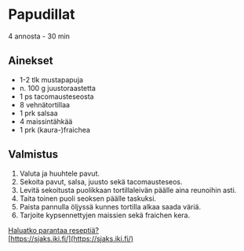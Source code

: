 # Papudillat
4 annosta - 30 min


## Ainekset
- 1-2 tlk mustapapuja
- n. 100 g juustoraastetta
- 1 ps tacomausteseosta
- 8 vehnätortillaa
- 1 prk salsaa
- 4 maissintähkää
- 1 prk (kaura-)fraichea


## Valmistus
1. Valuta ja huuhtele pavut.
2. Sekoita pavut, salsa, juusto sekä tacomausteseos.
3. Levitä sekoitusta puolikkaan tortillaleivän päälle aina reunoihin asti.
4. Taita toinen puoli seoksen päälle taskuksi.
5. Paista pannulla öljyssä kunnes tortilla alkaa saada väriä.
6. Tarjoite kypsennettyjen maissien sekä fraichen kera.

[Haluatko parantaa reseptiä?](https://github.com/sjaks/cookbook/edit/master/src/papudillat.md)  
[https://sjaks.iki.fi/](https://sjaks.iki.fi/)